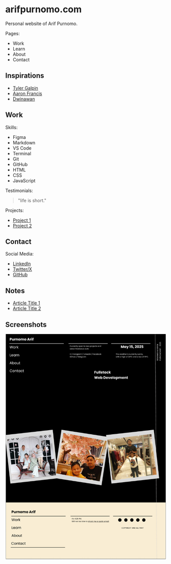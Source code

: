 # arifpurnomo.com

Personal website of Arif Purnomo.

Pages:

- Work
- Learn
- About
- Contact

## Inspirations

- [Tyler Galpin](https://www.galp.in)
- [Aaron Francis](https://aaronfrancis.com)
- [Dwinawan](https://dwinawan.com)

## Work

Skills:

- Figma
- Markdown
- VS Code 
- Terminal
- Git
- GitHub
- HTML
- CSS
- JavaScript


Testimonials:

> "life is short."

Projects:

- [Project 1](#)
- [Project 2](#)

## Contact

Social Media:

- [LinkedIn](https://www.linkedin.com/in/arif-purnomo-653967102/)
- [Twitter/X](https://x.com/apurnomo28)
- [GitHub](https://github.com/purnomoarif)

## Notes

- [Article Title 1](#)
- [Article Title 2](#)

## Screenshots

![Home](home.jpg)